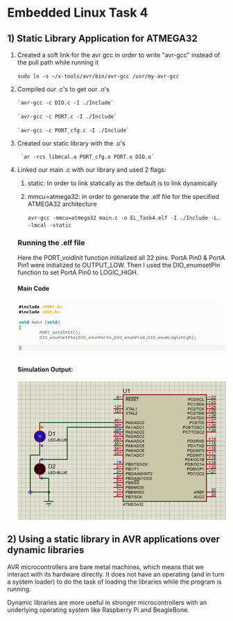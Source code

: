 # Embedded Linux Task 4

## 1) Static Library Application for ATMEGA32

1. Created a soft link for the avr gcc in order to write "avr-gcc" instead of the pull path while running it

   ​	`sudo ln -s ~/x-tools/avr/bin/avr-gcc /usr/my-avr-gcc`

2. Compiled our .c's to get our .o's 

       `avr-gcc -c DIO.c -I ./Include`
    	
       `avr-gcc -c PORT.c -I ./Include`
    
       `avr-gcc -c PORT_cfg.c -I ./Include`		

3. Created our static library with the .o's

        `ar -rcs libmcal.a PORT_cfg.o PORT.o DIO.o`

4. Linked our main .c with our library and used 2 flags:

   1. static: In order to link statically as the default is to link dynamically

   2. mmcu=atmega32: in order to generate the .elf file for the specified ATMEGA32 architecture

       `avr-gcc -mmcu=atmega32 main.c -o EL_Task4.elf -I ./Include -L. -lmcal -static`

   ### Running the .elf file
   Here the PORT_voidInit function initialized all 32 pins. PortA Pin0 & PortA Pin1 were initialized to OUTPUT_LOW. Then I used the DIO_enumsetPin function to set PortA Pin0 to LOGIC_HIGH.  
   #### Main Code      
   ![maincode](https://github.com/yasminehelmy2001/Embedded_Linux/blob/master/EmbeddedLinux/EmbeddedLinux_Task4/README.assets/maincode.png)  
   #### Simulation Output:    
   ![preteussimulation](https://github.com/yasminehelmy2001/Embedded_Linux/blob/master/EmbeddedLinux/EmbeddedLinux_Task4/README.assets/Proteus.png)

## 2) Using a static library in AVR applications over dynamic libraries

AVR microcontrollers are bare metal machines, which means that we interact with its hardware directly. It does not have an operating (and in turn a system loader) to do the task of loading the libraries while the program is running. 

Dynamic  libraries are more useful in stronger microcontrollers with an underlying operating system like Raspberry Pi and BeagleBone.

